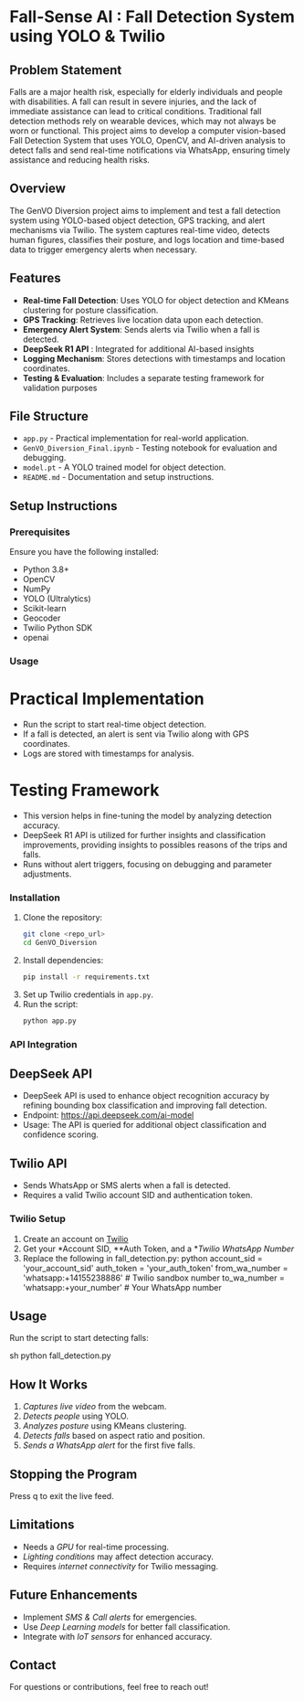 # Fall-Sense AI : Fall Detection System using YOLO & Twilio

## Problem Statement
Falls are a major health risk, especially for elderly individuals and people with disabilities. A fall can result in severe injuries, and the lack of immediate assistance can lead to critical conditions. Traditional fall detection methods rely on wearable devices, which may not always be worn or functional. This project aims to develop a computer vision-based Fall Detection System that uses YOLO, OpenCV, and AI-driven analysis to detect falls and send real-time notifications via WhatsApp, ensuring timely assistance and reducing health risks.

## Overview
The GenVO Diversion project aims to implement and test a fall detection system using YOLO-based object detection, GPS tracking, and alert mechanisms via Twilio. The system captures real-time video, detects human figures, classifies their posture, and logs location and time-based data to trigger emergency alerts when necessary.

## Features

- **Real-time Fall Detection**: Uses YOLO for object detection and KMeans clustering for posture classification.
- **GPS Tracking**: Retrieves live location data upon each detection.
- **Emergency Alert System**: Sends alerts via Twilio when a fall is detected.
- **DeepSeek R1 API** : Integrated for additional AI-based insights
- **Logging Mechanism**: Stores detections with timestamps and location coordinates.
- **Testing & Evaluation**: Includes a separate testing framework for validation purposes

## File Structure

- `app.py` - Practical implementation for real-world application.
- `GenVO_Diversion_Final.ipynb` - Testing notebook for evaluation and debugging.
- `model.pt` - A YOLO trained model for object detection.
- `README.md` - Documentation and setup instructions.

## Setup Instructions

### Prerequisites

Ensure you have the following installed:

- Python 3.8+
- OpenCV
- NumPy
- YOLO (Ultralytics)
- Scikit-learn
- Geocoder
- Twilio Python SDK
- openai

### Usage

# Practical Implementation

- Run the script to start real-time object detection.
- If a fall is detected, an alert is sent via Twilio along with GPS coordinates.
- Logs are stored with timestamps for analysis.

# Testing Framework

- This version helps in fine-tuning the model by analyzing detection accuracy.
- DeepSeek R1 API is utilized for further insights and classification improvements, providing insights to possibles reasons of the trips and falls.
- Runs without alert triggers, focusing on debugging and parameter adjustments.

### Installation

1. Clone the repository:
   ```sh
   git clone <repo_url>
   cd GenVO_Diversion
   ```
2. Install dependencies:
   ```sh
   pip install -r requirements.txt
   ```
3. Set up Twilio credentials in `app.py`.
4. Run the script:
   ```sh
   python app.py
   ```

### API Integration

## DeepSeek API

- DeepSeek API is used to enhance object recognition accuracy by refining bounding box classification and improving fall detection.
- Endpoint: https://api.deepseek.com/ai-model
- Usage: The API is queried for additional object classification and confidence scoring.

## Twilio API

- Sends WhatsApp or SMS alerts when a fall is detected.
- Requires a valid Twilio account SID and authentication token.

### Twilio Setup
1. Create an account on [Twilio](https://www.twilio.com/)
2. Get your *Account SID, **Auth Token, and a **Twilio WhatsApp Number*
3. Replace the following in fall_detection.py:
   python
   account_sid = 'your_account_sid'
   auth_token = 'your_auth_token'
   from_wa_number = 'whatsapp:+14155238886'  # Twilio sandbox number
   to_wa_number = 'whatsapp:+your_number'  # Your WhatsApp number
   

## Usage
Run the script to start detecting falls:

sh
python fall_detection.py


## How It Works
1. *Captures live video* from the webcam.
2. *Detects people* using YOLO.
3. *Analyzes posture* using KMeans clustering.
4. *Detects falls* based on aspect ratio and position.
5. *Sends a WhatsApp alert* for the first five falls.

## Stopping the Program
Press q to exit the live feed.

## Limitations
- Needs a *GPU* for real-time processing.
- *Lighting conditions* may affect detection accuracy.
- Requires *internet connectivity* for Twilio messaging.

## Future Enhancements
- Implement *SMS & Call alerts* for emergencies.
- Use *Deep Learning models* for better fall classification.
- Integrate with *IoT sensors* for enhanced accuracy.

## Contact
For questions or contributions, feel free to reach out!
